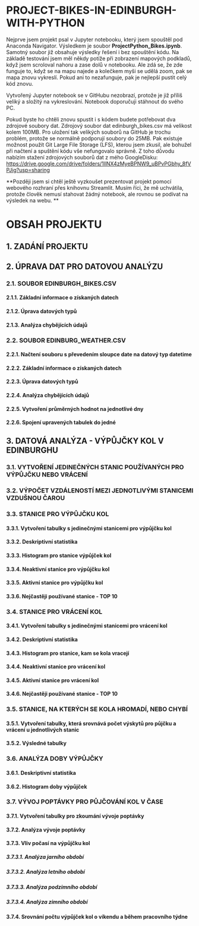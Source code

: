 # PROJECT-BIKES-IN-EDINBURGH-WITH-PYTHON
Nejprve jsem projekt psal v Jupyter notebooku, který jsem spouštěl pod Anaconda Navigator. Výsledkem je soubor **ProjectPython_Bikes.ipynb**.
Samotný soubor již obsahuje výsledky řešení i bez spouštění kódu. Na základě testování jsem měl někdy potíže při zobrazení mapových podkladů, když jsem scroloval nahoru a zase dolů v notebooku. Ale zdá se, že zde funguje to, když se na mapu najede a kolečkem myši se udělá zoom, pak se mapa znovu vykreslí. Pokud ani to nezafunguje, pak je nejlepší pustit celý kód znovu.

Vytvořený Jupyter notebook se v GitHubu nezobrazí, protože je již příliš veliký a složitý na vykreslování. Notebook doporučuji stáhnout do svého PC. 

Pokud byste ho chtěli znovu spustit i s kódem budete potřebovat dva zdrojové soubory dat. Zdrojový soubor dat edinburgh_bikes.csv má velikost kolem 100MB. Pro uložení tak velikých souborů na GitHub je trochu problém, protože se normálně podporují soubory do 25MB. Pak existuje možnost použít Git Large File Storage (LFS), kterou jsem zkusil, ale bohužel při načtení a spuštění kódu vše nefungovalo správně. Z toho důvodu nabízím stažení zdrojových souborů dat z mého GoogleDisku: https://drive.google.com/drive/folders/1llNX4zMyeBPNW9_uBPvPGbhy_8fVPJig?usp=sharing

**Později jsem si chtěl ještě vyzkoušet prezentovat projekt pomocí webového rozhraní přes knihovnu Streamlit. Musím říci, že mě uchvátila, protože člověk nemusí stahovat žádný notebook, ale rovnou se podívat na výsledek na webu. **

# OBSAH PROJEKTU
## 1. ZADÁNÍ PROJEKTU
## 2. ÚPRAVA DAT PRO DATOVOU ANALÝZU
### 2.1. SOUBOR EDINBURGH_BIKES.CSV
#### 2.1.1. Základní informace o získaných datech
#### 2.1.2. Úprava datových typů
#### 2.1.3. Analýza chybějících údajů
### 2.2. SOUBOR EDINBURG_WEATHER.CSV
#### 2.2.1. Načtení souboru s převedením sloupce date na datový typ datetime
#### 2.2.2. Základní informace o získaných datech
#### 2.2.3. Úprava datových typů
#### 2.2.4. Analýza chybějících údajů
#### 2.2.5. Vytvoření průměrných hodnot na jednotlivé dny
#### 2.2.6. Spojení upravených tabulek do jedné
## 3. DATOVÁ ANALÝZA - VÝPŮJČKY KOL V EDINBURGHU
### 3.1. VYTVOŘENÍ JEDINEČNÝCH STANIC POUŽÍVANÝCH PRO VÝPŮJČKU NEBO VRÁCENÍ
### 3.2. VÝPOČET VZDÁLENOSTÍ MEZI JEDNOTLIVÝMI STANICEMI VZDUŠNOU ČAROU
### 3.3. STANICE PRO VÝPŮJČKU KOL
#### 3.3.1. Vytvoření tabulky s jedinečnými stanicemi pro výpůjčku kol
#### 3.3.2. Deskriptivní statistika
#### 3.3.3. Histogram pro stanice výpůjček kol
#### 3.3.4. Neaktivní stanice pro výpůjčku kol
#### 3.3.5. Aktivní stanice pro výpůjčku kol
#### 3.3.6. Nejčastěji používané stanice - TOP 10
### 3.4. STANICE PRO VRÁCENÍ KOL
#### 3.4.1. Vytvoření tabulky s jedinečnými stanicemi pro vrácení kol
#### 3.4.2. Deskriptivní statistika
#### 3.4.3. Histogram pro stanice, kam se kola vracejí
#### 3.4.4. Neaktivní stanice pro vrácení kol
#### 3.4.5. Aktivní stanice pro vrácení kol
#### 3.4.6. Nejčastěji používané stanice - TOP 10
### 3.5. STANICE, NA KTERÝCH SE KOLA HROMADÍ, NEBO CHYBÍ
#### 3.5.1. Vytvoření tabulky, která srovnává počet výskytů pro půjčku a vrácení u jednotlivých stanic
#### 3.5.2. Výsledné tabulky
### 3.6. ANALÝZA DOBY VÝPŮJČKY
#### 3.6.1. Deskriptivní statistika
#### 3.6.2. Histogram doby výpůjček
### 3.7. VÝVOJ POPTÁVKY PRO PŮJČOVÁNÍ KOL V ČASE
#### 3.7.1. Vytvoření tabulky pro zkoumání vývoje poptávky
#### 3.7.2. Analýza vývoje poptávky
#### 3.7.3. Vliv počasí na výpůjčku kol
##### 3.7.3.1. Analýza jarního období
##### 3.7.3.2. Analýza letního období
##### 3.7.3.3. Analýza podzimního období
##### 3.7.3.4. Analýza zimního období
#### 3.7.4. Srovnání počtu výpůjček kol o víkendu a během pracovního týdne
